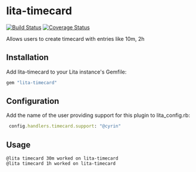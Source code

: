 # lita-timecard

[![Build Status](https://travis-ci.org/lynnco/lita-timecard.png?branch=master)](https://travis-ci.org/lynnco/lita-timecard)
[![Coverage Status](https://coveralls.io/repos/github/lynnco/lita-timecard/badge.svg?branch=master)](https://coveralls.io/github/lynnco/lita-timecard?branch=master)

Allows users to create timecard with entries like 10m, 2h

## Installation

Add lita-timecard to your Lita instance's Gemfile:

``` ruby
gem "lita-timecard"
```

## Configuration

Add the name of the user providing support for this plugin to lita_config.rb:

``` ruby
 config.handlers.timecard.support: "@cyrin"
```

## Usage

```
@lita timecard 30m worked on lita-timecard
@lita timecard 1h worked on lita-timecard
```
